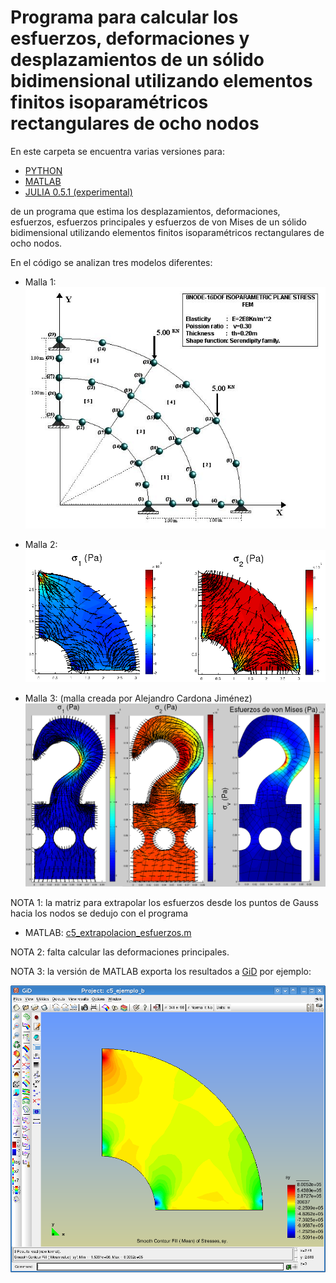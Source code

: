 # Programa para calcular los esfuerzos, deformaciones y desplazamientos de un sólido bidimensional utilizando elementos finitos isoparamétricos rectangulares de ocho nodos

En este carpeta se encuentra varias versiones para:
* [PYTHON](python/)
* [MATLAB](matlab/)
* [JULIA 0.5.1 (experimental)](julia_0.51/)

de un programa que estima los desplazamientos, deformaciones, esfuerzos, esfuerzos principales y esfuerzos de von Mises de un sólido bidimensional utilizando elementos finitos isoparamétricos rectangulares de ocho nodos.

En el código se analizan tres modelos diferentes:

* Malla 1:
![malla_1/c5_isoparametric_cuad_8_nodos.jpg](malla_1/c5_isoparametric_cuad_8_nodos.jpg)

* Malla 2:
![malla_2/c5_ejemplo_isoparametricos_rect_8_nodos_s1_s2.png](malla_2/c5_ejemplo_isoparametricos_rect_8_nodos_s1_s2.png)

* Malla 3: (malla creada por Alejandro Cardona Jiménez)
![malla_3/c5_gancho.png](malla_3/c5_gancho.png)


NOTA 1: la matriz para extrapolar los esfuerzos desde los puntos de Gauss hacia los nodos se dedujo con el programa 
* MATLAB: [c5_extrapolacion_esfuerzos.m](c5_extrapolacion_esfuerzos.m)

NOTA 2: falta calcular las deformaciones principales. 

NOTA 3: la versión de MATLAB exporta los resultados a [GiD](http://gid.cimne.upc.es/) por ejemplo: 

![malla_2/c5_ejemplo_isoparametricos_rect_8_nodos_exportar_resultados_gid.png](malla_2/c5_ejemplo_isoparametricos_rect_8_nodos_exportar_resultados_gid.png)
